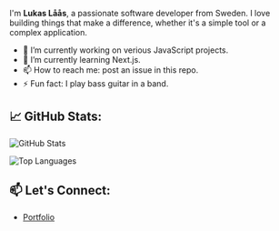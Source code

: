 I'm **Lukas Låås**, a passionate software developer from Sweden. I love building things that make a difference, whether it's a simple tool or a complex application.

- 🔭 I’m currently working on verious JavaScript projects.
- 🌱 I’m currently learning Next.js.
- 📫 How to reach me: post an issue in this repo.
- ⚡ Fun fact: I play bass guitar in a band.

## 📈 GitHub Stats:

![GitHub Stats](https://github-readme-stats.vercel.app/api?username=lukas-laas&show_icons=true&theme=default)

![Top Languages](https://github-readme-stats.vercel.app/api/top-langs/?username=lukas-laas&layout=compact&theme=default)

## 📫 Let's Connect:

- [Portfolio](https://lukas-laas.vercel.app)
